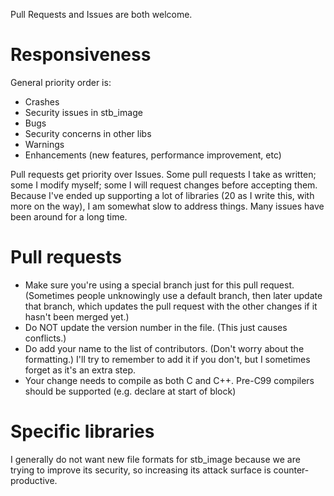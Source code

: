 Pull Requests and Issues are both welcome.

# Responsiveness

General priority order is:

* Crashes
* Security issues in stb_image
* Bugs
* Security concerns in other libs
* Warnings
* Enhancements (new features, performance improvement, etc)

Pull requests get priority over Issues. Some pull requests I take
as written; some I modify myself; some I will request changes before
accepting them. Because I've ended up supporting a lot of libraries
(20 as I write this, with more on the way), I am somewhat slow to
address things. Many issues have been around for a long time.

# Pull requests

* Make sure you're using a special branch just for this pull request. (Sometimes people unknowingly use a default branch, then later update that branch, which updates the pull request with the other changes if it hasn't been merged yet.)
* Do NOT update the version number in the file. (This just causes conflicts.)
* Do add your name to the list of contributors. (Don't worry about the formatting.) I'll try to remember to add it if you don't, but I sometimes forget as it's an extra step.
* Your change needs to compile as both C and C++. Pre-C99 compilers should be supported (e.g. declare at start of block)

# Specific libraries

I generally do not want new file formats for stb_image because
we are trying to improve its security, so increasing its attack
surface is counter-productive.

